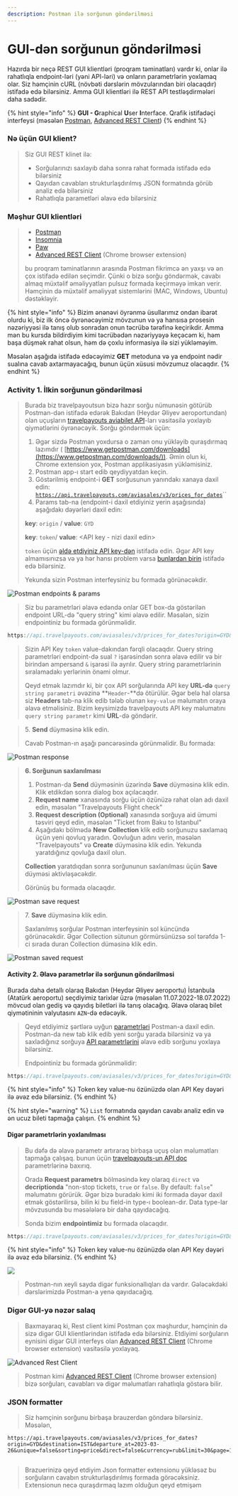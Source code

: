 ```yaml
---
description: Postman ilə sorğunun göndərilməsi
---
```


# GUI-dən sorğunun göndərilməsi

Hazırda bir neçə REST GUI klientləri (proqram təminatları) vardır ki, onlar ilə rahatlıqla endpoint-ləri (yəni API-ləri) və onların parametrlərin yoxlamaq olar. Siz həmçinin cURL (növbəti dərslərin mövzularından biri olacaqdır) istifadə edə bilərsiniz. Amma GUI klientləri ilə REST API testləşdirmələri daha sadədir.

{% hint style="info" %}
**GUI - G**raphical **U**ser **I**nterface. Qrafik istifadəçi interfeysi (məsələn [Postman](https://www.getpostman.com/), [Advanced REST Client](https://chrome.google.com/webstore/detail/advanced-rest-client/hgmloofddffdnphfgcellkdfbfbjeloo))
{% endhint %}

### Nə üçün GUI klient?

> Siz GUI REST klinet ilə:
>
> * Sorğularınızı saxlayıb daha sonra rahat formada istifadə edə bilərsiniz
> * Qayıdan cavabları strukturlaşdırılmış JSON formatında görüb analiz edə bilərsiniz
> * Rahatlıqla parametləri əlavə edə bilərsiniz

### Məşhur GUI klientləri

> * [Postman](https://www.getpostman.com/)
> * [Insomnia](https://insomnia.rest/)
> * [Paw](https://luckymarmot.com/paw)
> * [Advanced REST Client](https://chrome.google.com/webstore/detail/advanced-rest-client/hgmloofddffdnphfgcellkdfbfbjeloo) (Chrome browser extension)
>
> bu proqram təminatlarının arasında Postman fikrimcə ən yaxşı və ən çox istifadə edilən seçimdir. Çünki o bizə sorğu göndərmək, cavabı almaq müxtəlif əməliyyatları pulsuz formada keçirməyə imkan verir. Həmçinin də müxtəlif əməliyyat sistemlərini (MAC,  Windows, Ubuntu) dəstəkləyir.

{% hint style="info" %}
Bizim ənənəvi öyrənmə üsullarımız ondan ibarət olurdu ki, biz ilk öncə öyrənəcəyimiz mövzunun və ya hansısa prosesin nəzəriyyəsi ilə tanış olub sonradan onun təcrübə tərəfinə keçirikdir. Amma mən bu kursda bildirdiyim kimi təcrübədən nəzəriyyəyə keçəcəm ki, həm başa düşmək rahat olsun, həm də çoxlu informasiya ilə sizi yükləməyim.

Məsələn aşağıda istifadə edəcəyimiz **GET** metoduna və ya endpoint nədir sualına cavab axtarmayacağıq, bunun üçün xüsusi mövzumuz olacaqdır.
{% endhint %}

### Activity 1. İlkin sorğunun göndərilməsi&#x20;

> Burada biz travelpayoutsun bizə hazır sorğu nümunəsin götürüb Postman-dən istifadə edərək Bakıdan (Heydər Əliyev aeroportundan) olan uçuşların [travelpayouts aviabilet API](https://support.travelpayouts.com/hc/en-us/articles/203956163-Travel-insights-with-Aviasales-Data-API)-ları vasitəsilə yoxlayıb qiymətlərini öyrənəcəyik. Sorğu göndərmək üçün:&#x20;
>
> 1. Əgər sizdə Postman yoxdursa o zaman onu yükləyib quraşdırmaq lazımdır ( [https://www.getpostman.com/downloads](https://www.getpostman.com/downloads/)). Əmin olun ki, Chrome extension yox, Postman applikasiyasın yükləmisiniz.
> 2. Postman app-ı start edib qeydiyyatdan keçin.&#x20;
> 3. Göstərilmiş endpoint-i **GET** sorğusunun yanındakı xanaya daxil edin: [`https://api.travelpayouts.com/aviasales/v3/prices_for_dates`](https://api.travelpayouts.com/aviasales/v3/prices\_for\_dates)``
> 4. Params tab-na (endpoint-i daxil etdiyiniz yerin aşağısında) aşağıdakı dəyərləri daxil edin:
>
> &#x20;     **key**: `origin` / **value**: `GYD`
>
> &#x20;     **key**: `token`/ **value**: \<API key - nizi daxil edin>
>
> `token` üçün [əldə etdiyiniz API key-dən](nuemun-nin-yoxlanilmasi.md#activity.-travelpayouts-api-key-ld-olunmasi) istifadə edin. Əgər API key almamısınızsa və ya hər hansı problem varsa [bunlardan birin](nuemun-nin-yoxlanilmasi.md#activity.-travelpayouts-api-key-ld-olunmasi) istifadə edə bilərsiniz.
>
> Yekunda sizin Postman interfeysiniz bu formada görünəcəkdir.&#x20;

![Postman endpoints & params](../.gitbook/assets/Postman\_request.png)

> Siz bu parametrləri əlavə edəndə onlar GET box-da göstərilən endpoint URL-də "query string" kimi əlavə edilir. Məsələn, sizin endpointiniz bu formada görünməlidir.

```javascript
https://api.travelpayouts.com/aviasales/v3/prices_for_dates?origin=GYD&token=3c63416a24d3b969da6df9271faa9d6e
```

> Sizin API Key `token` value-dakından fərqli olacaqdır. Query string parametrləri endpoint-də sual  `?` işarəsindən sonra əlavə edilir və bir birindən ampersand `&` işarəsi ilə ayrılır. Query string parametrlərinin sıralamadakı yerlərinin önəmi olmur.&#x20;
>
> Qeyd etmək lazımdır ki, bir çox API sorğularında API key **URL-də** `query string parametri` əvəzinə **`Header`-**də ötürülür. Əgər belə hal olarsa siz **Headers** tab-na klik edib tələb olunan `key-value` məlumatın oraya əlavə etməlisiniz. Bizim keysimizdə travelpayouts API key məlumatını `query string parametr` kimi **URL**-də göndərir.

> 5\. **Send** düyməsinə klik edin.
>
> Cavab Postman-ın aşağı pəncərəsində görünməlidir. Bu formada:

![Postman response](../.gitbook/assets/Postman\_response.png)

> **6. Sorğunun saxlanılması**
>
> 1. Postman-da **Send** düyməsinin üzərində **Save** düyməsinə klik edin. Klik etdikdən sonra dialog box açılacaqdır.
> 2. **Request name** xanasında sorğu üçün özünüzə rahat olan adı daxil edin, məsələn "Travelpayouts Flight check"
> 3. **Request description (Optional)** xanasında sorğuya aid ümumi təsviri qeyd edin, məsələn "Ticket from Baku to Istanbul"
> 4. Aşağıdakı bölmədə **New Collection** klik edib sorğunuzu saxlamaq üçün yeni qovluq yaradın. Qovluğun adını verin, məsələn "Travelpayouts" və **Create** düyməsinə klik edin. Yekunda yaratdığınız qovluğa daxil olun.&#x20;
>
> &#x20; **Collection** yaratdıqdan sonra sorğununun saxlanılması üçün **Save** düyməsi aktivləşəcəkdir.&#x20;
>
> &#x20; Görünüş bu formada olacaqdır.     &#x20;

![Postman save request](../.gitbook/assets/Postman\_collection.png)

> 7\. **Save** düyməsinə klik edin.
>
> Saxlanılmış sorğular Postman interfeysinin sol küncündə görünəcəkdir. Əgər Collection sütunun görmürsünüzsə sol tərəfdə 1-ci sırada duran Collection düməsinə klik edin.&#x20;

![Postman saved request](<../.gitbook/assets/Postman\_save (2).png>)

#### Activity 2. Əlavə parametrlər ilə sorğunun göndərilməsi

Burada daha detallı olaraq Bakıdan (Heydər Əliyev aeroportu) İstanbula (Atatürk aeroportu) seçdiyimiz tarixlər üzrə (məsələn 11.07.2022-18.07.2022) mövcud olan gediş və qayıdış biletləri ilə tanış olacağıq. Əlavə olaraq bilet qiymətininin valyutasını `AZN`-də edəcəyik.

> Qeyd etdiyimiz şərtlərə uyğun [parametrləri](https://support.travelpayouts.com/hc/en-us/articles/203956163-Travel-insights-with-Aviasales-Data-API) Postman-a daxil edin. Postman-da new tab klik edib yeni sorğu yarada bilərsiniz və ya saxladığınız sorğuya [API parametrlərini](https://support.travelpayouts.com/hc/en-us/articles/203956163-Travel-insights-with-Aviasales-Data-API) əlavə edib sorğunu yoxlaya bilərsiniz.&#x20;
>
> Endpointiniz bu formada görünməlidir:

```javascript
https://api.travelpayouts.com/aviasales/v3/prices_for_dates?origin=GYD&destination=IST&departure_at=2022-07-11&return_at=2022-07-18&currency=azn&token=3c63416a24d3b969da6df9271faa9d6e
```

{% hint style="info" %}
Token key value-nu özünüzdə olan API Key dəyəri ilə əvəz edə bilərsiniz.
{% endhint %}

{% hint style="warning" %}
`List` formatında qayıdan cavabı analiz edin və ən ucuz bileti tapmağa çalışın.
{% endhint %}

#### Digər parametrlərin yoxlanılması

> Bu dəfə də əlavə parametr artıraraq birbaşa uçuş olan məlumatları tapmağa çalışaq. bunun üçün [travelpayouts-un API doc ](https://support.travelpayouts.com/hc/en-us/articles/203956163-Travel-insights-with-Aviasales-Data-API)parametrlərinə baxırıq.&#x20;
>
> Orada **Request parametrs** bölməsində key olaraq `direct` və **decriptionda** "non-stop tickets, `true` or `false`. By default:  `false`" məlumatını görürük. Əgər bizə buradakı kimi iki formada dəyər daxil etmək göstərilirsə, bilin ki bu field-in type-ı boolean-dır. Data type-lar mövzusunda bu məsələlərə bir daha qayıdacağıq.
>
> Sonda bizim **endpointimiz** bu formada olacaqdır.&#x20;

```javascript
https://api.travelpayouts.com/aviasales/v3/prices_for_dates?origin=GYD&destination=IST&departure_at=2023-03-26&unique=false&sorting=price&direct=false&currency=rub&limit=30&page=1&one_way=true&token=3c63416a24d3b969da6df9271faa9d6e
```

{% hint style="info" %}
Token key value-nu özünüzdə olan API Key dəyəri ilə əvəz edə bilərsiniz.
{% endhint %}

![](../.gitbook/assets/postman\_parametrs.png)

> Postman-nın xeyli sayda digər funksionallıqları da vardır. Gələcəkdəki dərslərimizdə Postman-a yenə qayıdacağıq.

### Digər GUI-yə nəzər salaq

> Baxmayaraq ki, Rest client kimi Postman çox məşhurdur, həmçinin də sizə digər GUI klientlərindən istifadə edə bilərsiniz. Etdiyimi sorğuların eynisini digər GUI interfeys olan [Advanced REST Client](https://chrome.google.com/webstore/detail/advanced-rest-client/hgmloofddffdnphfgcellkdfbfbjeloo) (Chrome browser extension) vasitəsilə yoxlayaq.

![Advanced Rest Client](../.gitbook/assets/advanced\_rest\_client.png)

> Postman kimi [Advanced REST Client](https://chrome.google.com/webstore/detail/advanced-rest-client/hgmloofddffdnphfgcellkdfbfbjeloo) (Chrome browser extension) bizə sorğuları, cavabları və digər məlumatları rahatlıqla göstərə bilir.&#x20;

### JSON formatter

> Siz həmçinin sorğunu birbaşa brauzerdən göndərə bilərsiniz. Məsələn,&#x20;

```
https://api.travelpayouts.com/aviasales/v3/prices_for_dates?origin=GYD&destination=IST&departure_at=2023-03-26&unique=false&sorting=price&direct=false&currency=rub&limit=30&page=1&one_way=true&token=3c63416a24d3b969da6df9271faa9d6e
```

<figure><img src="https://lh6.googleusercontent.com/GRhIt1EcKAhbQ_UTHZqHnJfTqLRWAYFj_ddRXwsvpdECYroRoiuUlj6dXgE4xQ8WtGtc1NogxOgvvFdK6gtNx6-MdjUvkDT1SJH7Y51Y4FVvkNuHbjdy-CsC4XOjpjvQpEStqgheeLbYKIFWxrwnN0BmYDpHN7ssXchnwd9qHH5YOkzaQDuuMo-0DYRJ-tY" alt=""><figcaption></figcaption></figure>

> Brazuerinizə qeyd etdiyim Json formatter extensionu yükləsəz bu sorğuların cavabın strukturlaşdırılmış formada görəcəksiniz. Extensionun necə quraşdırmaq lazım olduğun qeyd etmişəm

<figure><img src="https://lh4.googleusercontent.com/9k7HZDxd1ZgmGTJf7DHagnVSRCVy4abdlITfXubv12G4vlE1VbtA0mbV4Ab0AvSA84L46laV9Jc5p-uhsurNrrKpFye-MkOaEM0Rwsqb8du_ckJ1ex2SwHt9ZRNp9RNBpt15CJdLooV1tHsWtbXCseWsBM1QV5ILo5QyER-wyklJwspg-R23HlxEaci3OjM" alt=""><figcaption></figcaption></figure>



